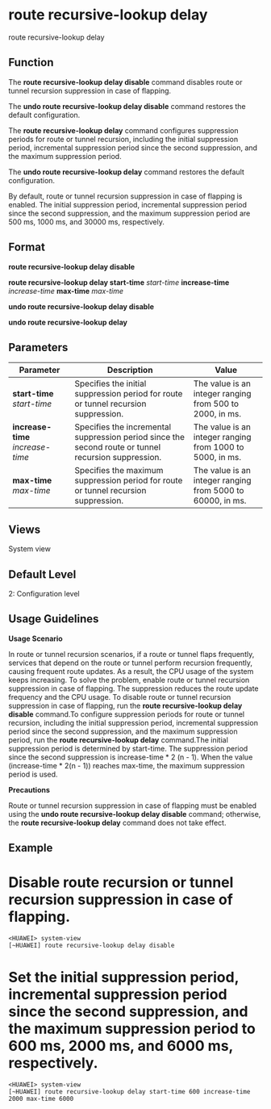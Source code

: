 route recursive-lookup delay
============================

route recursive-lookup delay

Function
--------



The **route recursive-lookup delay disable** command disables route or tunnel recursion suppression in case of flapping.

The **undo route recursive-lookup delay disable** command restores the default configuration.

The **route recursive-lookup delay** command configures suppression periods for route or tunnel recursion, including the initial suppression period, incremental suppression period since the second suppression, and the maximum suppression period.

The **undo route recursive-lookup delay** command restores the default configuration.



By default, route or tunnel recursion suppression in case of flapping is enabled. The initial suppression period, incremental suppression period since the second suppression, and the maximum suppression period are 500 ms, 1000 ms, and 30000 ms, respectively.


Format
------

**route recursive-lookup delay disable**

**route recursive-lookup delay start-time** *start-time* **increase-time** *increase-time* **max-time** *max-time*

**undo route recursive-lookup delay disable**

**undo route recursive-lookup delay**


Parameters
----------

| Parameter | Description | Value |
| --- | --- | --- |
| **start-time** *start-time* | Specifies the initial suppression period for route or tunnel recursion suppression. | The value is an integer ranging from 500 to 2000, in ms. |
| **increase-time** *increase-time* | Specifies the incremental suppression period since the second route or tunnel recursion suppression. | The value is an integer ranging from 1000 to 5000, in ms. |
| **max-time** *max-time* | Specifies the maximum suppression period for route or tunnel recursion suppression. | The value is an integer ranging from 5000 to 60000, in ms. |



Views
-----

System view


Default Level
-------------

2: Configuration level


Usage Guidelines
----------------

**Usage Scenario**



In route or tunnel recursion scenarios, if a route or tunnel flaps frequently, services that depend on the route or tunnel perform recursion frequently, causing frequent route updates. As a result, the CPU usage of the system keeps increasing. To solve the problem, enable route or tunnel recursion suppression in case of flapping. The suppression reduces the route update frequency and the CPU usage. To disable route or tunnel recursion suppression in case of flapping, run the **route recursive-lookup delay disable** command.To configure suppression periods for route or tunnel recursion, including the initial suppression period, incremental suppression period since the second suppression, and the maximum suppression period, run the **route recursive-lookup delay** command.The initial suppression period is determined by start-time. The suppression period since the second suppression is increase-time \* 2 (n - 1). When the value (increase-time \* 2(n - 1)) reaches max-time, the maximum suppression period is used.



**Precautions**



Route or tunnel recursion suppression in case of flapping must be enabled using the **undo route recursive-lookup delay disable** command; otherwise, the **route recursive-lookup delay** command does not take effect.




Example
-------

# Disable route recursion or tunnel recursion suppression in case of flapping.
```
<HUAWEI> system-view
[~HUAWEI] route recursive-lookup delay disable

```

# Set the initial suppression period, incremental suppression period since the second suppression, and the maximum suppression period to 600 ms, 2000 ms, and 6000 ms, respectively.
```
<HUAWEI> system-view
[~HUAWEI] route recursive-lookup delay start-time 600 increase-time 2000 max-time 6000

```